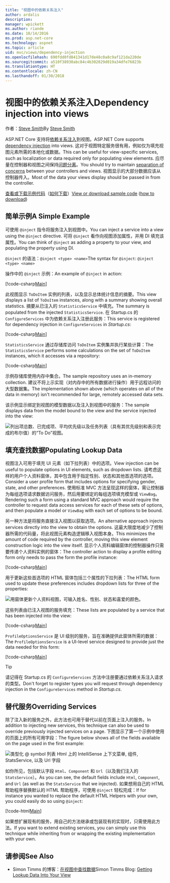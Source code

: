 ```yaml
---
title: "视图中的依赖关系注入"
author: ardalis
description: 
manager: wpickett
ms.author: riande
ms.date: 10/14/2016
ms.prod: asp.net-core
ms.technology: aspnet
ms.topic: article
uid: mvc/views/dependency-injection
ms.openlocfilehash: 690fdd0fd841341d17de48c0a8c9af121da220de
ms.sourcegitcommit: a510f38930abc84c4b302029d019a34dfe76823b
ms.translationtype: HT
ms.contentlocale: zh-CN
ms.lasthandoff: 01/30/2018
---
```

# <a name="dependency-injection-into-views"></a><span data-ttu-id="2589c-102">视图中的依赖关系注入</span><span class="sxs-lookup"><span data-stu-id="2589c-102">Dependency injection into views</span></span>

<span data-ttu-id="2589c-103">作者：[Steve Smith](https://ardalis.com/)</span><span class="sxs-lookup"><span data-stu-id="2589c-103">By [Steve Smith](https://ardalis.com/)</span></span>

<span data-ttu-id="2589c-104">ASP.NET Core 支持将[依赖关系注入](xref:fundamentals/dependency-injection)到视图。</span><span class="sxs-lookup"><span data-stu-id="2589c-104">ASP.NET Core supports [dependency injection](xref:fundamentals/dependency-injection) into views.</span></span> <span data-ttu-id="2589c-105">这对于视图特定服务很有用，例如仅为填充视图元素所需的本地化或数据。</span><span class="sxs-lookup"><span data-stu-id="2589c-105">This can be useful for view-specific services, such as localization or data required only for populating view elements.</span></span> <span data-ttu-id="2589c-106">应尽量在控制器和视图之间保持[问题分离](http://deviq.com/separation-of-concerns/)。</span><span class="sxs-lookup"><span data-stu-id="2589c-106">You should try to maintain [separation of concerns](http://deviq.com/separation-of-concerns/) between your controllers and views.</span></span> <span data-ttu-id="2589c-107">视图显示的大部分数据应该从控制器传入。</span><span class="sxs-lookup"><span data-stu-id="2589c-107">Most of the data your views display should be passed in from the controller.</span></span>

<span data-ttu-id="2589c-108">[查看或下载示例代码](https://github.com/aspnet/Docs/tree/master/aspnetcore/mvc/views/dependency-injection/sample)（[如何下载](xref:tutorials/index#how-to-download-a-sample)）</span><span class="sxs-lookup"><span data-stu-id="2589c-108">[View or download sample code](https://github.com/aspnet/Docs/tree/master/aspnetcore/mvc/views/dependency-injection/sample) ([how to download](xref:tutorials/index#how-to-download-a-sample))</span></span>

## <a name="a-simple-example"></a><span data-ttu-id="2589c-109">简单示例</span><span class="sxs-lookup"><span data-stu-id="2589c-109">A Simple Example</span></span>

<span data-ttu-id="2589c-110">可使用 `@inject` 指令将服务注入到视图中。</span><span class="sxs-lookup"><span data-stu-id="2589c-110">You can inject a service into a view using the `@inject` directive.</span></span> <span data-ttu-id="2589c-111">可将 `@inject` 看作向视图添加属性，并用 DI 填充该属性。</span><span class="sxs-lookup"><span data-stu-id="2589c-111">You can think of `@inject` as adding a property to your view, and populating the property using DI.</span></span>

<span data-ttu-id="2589c-112">`@inject` 的语法：`@inject <type> <name>`</span><span class="sxs-lookup"><span data-stu-id="2589c-112">The syntax for `@inject`: `@inject <type> <name>`</span></span>

<span data-ttu-id="2589c-113">操作中的 `@inject` 示例：</span><span class="sxs-lookup"><span data-stu-id="2589c-113">An example of `@inject` in action:</span></span>

[!code-csharp[Main](../../mvc/views/dependency-injection/sample/src/ViewInjectSample/Views/ToDo/Index.cshtml?highlight=4,5,15,16,17)]

<span data-ttu-id="2589c-114">此视图显示 `ToDoItem` 实例的列表，以及显示总体统计信息的摘要。</span><span class="sxs-lookup"><span data-stu-id="2589c-114">This view displays a list of `ToDoItem` instances, along with a summary showing overall statistics.</span></span> <span data-ttu-id="2589c-115">摘要从已注入的 `StatisticsService` 中填充。</span><span class="sxs-lookup"><span data-stu-id="2589c-115">The summary is populated from the injected `StatisticsService`.</span></span> <span data-ttu-id="2589c-116">在 Startup.cs 的 `ConfigureServices` 中为依赖关系注入注册此服务：</span><span class="sxs-lookup"><span data-stu-id="2589c-116">This service is registered for dependency injection in `ConfigureServices` in *Startup.cs*:</span></span>

[!code-csharp[Main](../../mvc/views/dependency-injection/sample/src/ViewInjectSample/Startup.cs?highlight=6,7&range=15-22)]

<span data-ttu-id="2589c-117">`StatisticsService` 通过存储库访问 `ToDoItem` 实例集并执行某些计算：</span><span class="sxs-lookup"><span data-stu-id="2589c-117">The `StatisticsService` performs some calculations on the set of `ToDoItem` instances, which it accesses via a repository:</span></span>

[!code-csharp[Main](../../mvc/views/dependency-injection/sample/src/ViewInjectSample/Model/Services/StatisticsService.cs?highlight=15,20,26)]

<span data-ttu-id="2589c-118">示例存储库使用内存中集合。</span><span class="sxs-lookup"><span data-stu-id="2589c-118">The sample repository uses an in-memory collection.</span></span> <span data-ttu-id="2589c-119">建议不将上示实现（对内存中的所有数据进行操作）用于远程访问的大型数据集。</span><span class="sxs-lookup"><span data-stu-id="2589c-119">The implementation shown above (which operates on all of the data in memory) isn't recommended for large, remotely accessed data sets.</span></span>

<span data-ttu-id="2589c-120">该示例显示绑定到视图的模型数据以及注入到视图中的服务：</span><span class="sxs-lookup"><span data-stu-id="2589c-120">The sample displays data from the model bound to the view and the service injected into the view:</span></span>

![列出项总数、已完成项、平均优先级以及任务列表（具有其优先级别和表示完成的布尔值）的“To Do”视图。](dependency-injection/_static/screenshot.png)

## <a name="populating-lookup-data"></a><span data-ttu-id="2589c-122">填充查找数据</span><span class="sxs-lookup"><span data-stu-id="2589c-122">Populating Lookup Data</span></span>

<span data-ttu-id="2589c-123">视图注入可用于填充 UI 元素（如下拉列表）中的选项。</span><span class="sxs-lookup"><span data-stu-id="2589c-123">View injection can be useful to populate options in UI elements, such as dropdown lists.</span></span> <span data-ttu-id="2589c-124">请考虑这样的用户个人资料窗体，其中包含用于指定性别、状态和其他首选项的选项。</span><span class="sxs-lookup"><span data-stu-id="2589c-124">Consider a user profile form that includes options for specifying gender, state, and other preferences.</span></span> <span data-ttu-id="2589c-125">使用标准 MVC 方法呈现这样的窗体，需让控制器为每组选项请求数据访问服务，然后用要绑定的每组选项填充模型或 `ViewBag`。</span><span class="sxs-lookup"><span data-stu-id="2589c-125">Rendering such a form using a standard MVC approach would require the controller to request data access services for each of these sets of options, and then populate a model or `ViewBag` with each set of options to be bound.</span></span>

<span data-ttu-id="2589c-126">另一种方法是将服务直接注入视图以获取选项。</span><span class="sxs-lookup"><span data-stu-id="2589c-126">An alternative approach injects services directly into the view to obtain the options.</span></span> <span data-ttu-id="2589c-127">这最大限度地减少了控制器所需的代码量，将此视图元素构造逻辑移入视图本身。</span><span class="sxs-lookup"><span data-stu-id="2589c-127">This minimizes the amount of code required by the controller, moving this view element construction logic into the view itself.</span></span> <span data-ttu-id="2589c-128">显示个人资料编辑窗体的控制器操作只需要传递个人资料实例的窗体：</span><span class="sxs-lookup"><span data-stu-id="2589c-128">The controller action to display a profile editing form only needs to pass the form the profile instance:</span></span>

[!code-csharp[Main](../../mvc/views/dependency-injection/sample/src/ViewInjectSample/Controllers/ProfileController.cs?highlight=9,19)]

<span data-ttu-id="2589c-129">用于更新这些首选项的 HTML 窗体包括三个属性的下拉列表：</span><span class="sxs-lookup"><span data-stu-id="2589c-129">The HTML form used to update these preferences includes dropdown lists for three of the properties:</span></span>

![用窗体更新个人资料视图，可输入姓名、性别、状态和喜爱的颜色。](dependency-injection/_static/updateprofile.png)

<span data-ttu-id="2589c-131">这些列表由已注入视图的服务填充：</span><span class="sxs-lookup"><span data-stu-id="2589c-131">These lists are populated by a service that has been injected into the view:</span></span>

[!code-csharp[Main](../../mvc/views/dependency-injection/sample/src/ViewInjectSample/Views/Profile/Index.cshtml?highlight=4,16,17,21,22,26,27)]

<span data-ttu-id="2589c-132">`ProfileOptionsService` 是 UI 级别的服务，旨在准确提供此窗体所需的数据：</span><span class="sxs-lookup"><span data-stu-id="2589c-132">The `ProfileOptionsService` is a UI-level service designed to provide just the data needed for this form:</span></span>

[!code-csharp[Main](../../mvc/views/dependency-injection/sample/src/ViewInjectSample/Model/Services/ProfileOptionsService.cs?highlight=7,13,24)]

>[!TIP]
> <span data-ttu-id="2589c-133">请记得在 Startup.cs 的 `ConfigureServices` 方法中注册要通过依赖关系注入请求的类型。</span><span class="sxs-lookup"><span data-stu-id="2589c-133">Don't forget to register types you will request through dependency injection in the  `ConfigureServices` method in *Startup.cs*.</span></span>

## <a name="overriding-services"></a><span data-ttu-id="2589c-134">替代服务</span><span class="sxs-lookup"><span data-stu-id="2589c-134">Overriding Services</span></span>

<span data-ttu-id="2589c-135">除了注入新的服务之外，此方法也可用于替代以前在页面上注入的服务。</span><span class="sxs-lookup"><span data-stu-id="2589c-135">In addition to injecting new services, this technique can also be used to override previously injected services on a page.</span></span> <span data-ttu-id="2589c-136">下图显示了第一个示例中使用的页面上的所有可用字段：</span><span class="sxs-lookup"><span data-stu-id="2589c-136">The figure below shows all of the fields available on the page used in the first example:</span></span>

![类型化 @ symbol 列表 Html 上的 IntelliSense 上下文菜单, 组件, StatsService, 以及 Url 字段](dependency-injection/_static/razor-fields.png)

<span data-ttu-id="2589c-138">如你所见，包括默认字段 `Html`、`Component` 和 `Url`（以及我们注入的 `StatsService`）。</span><span class="sxs-lookup"><span data-stu-id="2589c-138">As you can see, the default fields include `Html`, `Component`, and `Url` (as well as the `StatsService` that we injected).</span></span> <span data-ttu-id="2589c-139">如果想用自己的 HTML 帮助程序替换默认的 HTML 帮助程序，可使用 `@inject` 轻松完成：</span><span class="sxs-lookup"><span data-stu-id="2589c-139">If for instance you wanted to replace the default HTML Helpers with your own, you could easily do so using `@inject`:</span></span>

[!code-html[Main](../../mvc/views/dependency-injection/sample/src/ViewInjectSample/Views/Helper/Index.cshtml?highlight=3,11)]

<span data-ttu-id="2589c-140">如果想扩展现有的服务，用自己的方法继承或包装现有的实现时，只需使用此方法。</span><span class="sxs-lookup"><span data-stu-id="2589c-140">If you want to extend existing services, you can simply use this technique while inheriting from or wrapping the existing implementation with your own.</span></span>

## <a name="see-also"></a><span data-ttu-id="2589c-141">请参阅</span><span class="sxs-lookup"><span data-stu-id="2589c-141">See Also</span></span>

* <span data-ttu-id="2589c-142">Simon Timms 的博客：[在视图中查找数据](http://blog.simontimms.com/2015/06/09/getting-lookup-data-into-you-view/)</span><span class="sxs-lookup"><span data-stu-id="2589c-142">Simon Timms Blog: [Getting Lookup Data Into Your View](http://blog.simontimms.com/2015/06/09/getting-lookup-data-into-you-view/)</span></span>

